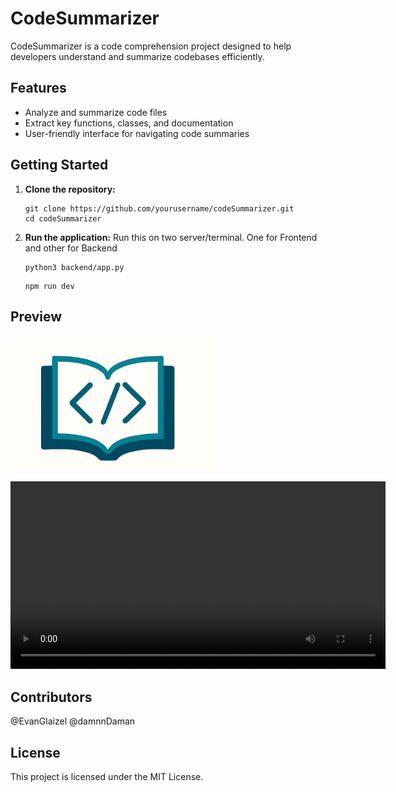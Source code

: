 # CodeSummarizer

CodeSummarizer is a code comprehension project designed to help developers understand and summarize codebases efficiently.

## Features

- Analyze and summarize code files
- Extract key functions, classes, and documentation
- User-friendly interface for navigating code summaries

## Getting Started

1. **Clone the repository:**
    ```
    git clone https://github.com/yourusername/codeSummarizer.git
    cd codeSummarizer
    ```

3. **Run the application:**
   Run this on two server/terminal. One for Frontend and other for Backend
    ```
    python3 backend/app.py
    ```
    ```
    npm run dev
    ```

## Preview

![Logo](image.png)

<video src="video.mp4" controls width="600">
   Demo.
</video>


## Contributors

@EvanGlaizel
@damnnDaman

## License

This project is licensed under the MIT License.

